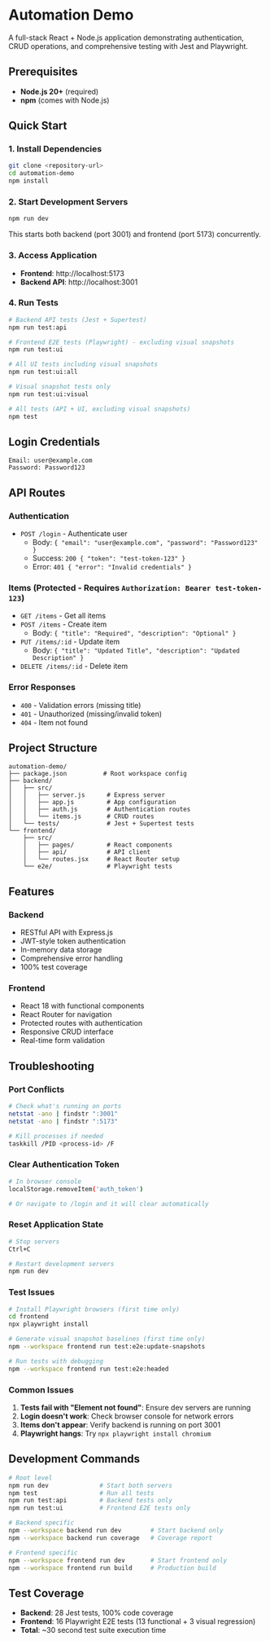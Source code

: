 # Automation Demo

A full-stack React + Node.js application demonstrating authentication, CRUD operations, and comprehensive testing with Jest and Playwright.

## Prerequisites

- **Node.js 20+** (required)
- **npm** (comes with Node.js)

## Quick Start

### 1. Install Dependencies
```bash
git clone <repository-url>
cd automation-demo
npm install
```

### 2. Start Development Servers
```bash
npm run dev
```
This starts both backend (port 3001) and frontend (port 5173) concurrently.

### 3. Access Application
- **Frontend**: http://localhost:5173
- **Backend API**: http://localhost:3001

### 4. Run Tests
```bash
# Backend API tests (Jest + Supertest)
npm run test:api

# Frontend E2E tests (Playwright) - excluding visual snapshots
npm run test:ui

# All UI tests including visual snapshots  
npm run test:ui:all

# Visual snapshot tests only
npm run test:ui:visual

# All tests (API + UI, excluding visual snapshots)
npm test
```

## Login Credentials

```
Email: user@example.com
Password: Password123
```

## API Routes

### Authentication
- `POST /login` - Authenticate user
  - Body: `{ "email": "user@example.com", "password": "Password123" }`
  - Success: `200 { "token": "test-token-123" }`
  - Error: `401 { "error": "Invalid credentials" }`

### Items (Protected - Requires `Authorization: Bearer test-token-123`)
- `GET /items` - Get all items
- `POST /items` - Create item
  - Body: `{ "title": "Required", "description": "Optional" }`
- `PUT /items/:id` - Update item
  - Body: `{ "title": "Updated Title", "description": "Updated Description" }`
- `DELETE /items/:id` - Delete item

### Error Responses
- `400` - Validation errors (missing title)
- `401` - Unauthorized (missing/invalid token)
- `404` - Item not found

## Project Structure

```
automation-demo/
├── package.json          # Root workspace config
├── backend/
│   ├── src/
│   │   ├── server.js      # Express server
│   │   ├── app.js         # App configuration
│   │   ├── auth.js        # Authentication routes
│   │   └── items.js       # CRUD routes
│   └── tests/             # Jest + Supertest tests
└── frontend/
    ├── src/
    │   ├── pages/         # React components
    │   ├── api/           # API client
    │   └── routes.jsx     # React Router setup
    └── e2e/               # Playwright tests
```

## Features

### Backend
- RESTful API with Express.js
- JWT-style token authentication
- In-memory data storage
- Comprehensive error handling
- 100% test coverage

### Frontend
- React 18 with functional components
- React Router for navigation
- Protected routes with authentication
- Responsive CRUD interface
- Real-time form validation

## Troubleshooting

### Port Conflicts
```bash
# Check what's running on ports
netstat -ano | findstr ":3001"
netstat -ano | findstr ":5173"

# Kill processes if needed
taskkill /PID <process-id> /F
```

### Clear Authentication Token
```bash
# In browser console
localStorage.removeItem('auth_token')

# Or navigate to /login and it will clear automatically
```

### Reset Application State
```bash
# Stop servers
Ctrl+C

# Restart development servers
npm run dev
```

### Test Issues
```bash
# Install Playwright browsers (first time only)
cd frontend
npx playwright install

# Generate visual snapshot baselines (first time only)
npm --workspace frontend run test:e2e:update-snapshots

# Run tests with debugging
npm --workspace frontend run test:e2e:headed
```

### Common Issues

1. **Tests fail with "Element not found"**: Ensure dev servers are running
2. **Login doesn't work**: Check browser console for network errors
3. **Items don't appear**: Verify backend is running on port 3001
4. **Playwright hangs**: Try `npx playwright install chromium`

## Development Commands

```bash
# Root level
npm run dev              # Start both servers
npm test                 # Run all tests
npm run test:api         # Backend tests only
npm run test:ui          # Frontend E2E tests only

# Backend specific
npm --workspace backend run dev        # Start backend only
npm --workspace backend run coverage   # Coverage report

# Frontend specific  
npm --workspace frontend run dev       # Start frontend only
npm --workspace frontend run build     # Production build
```

## Test Coverage

- **Backend**: 28 Jest tests, 100% code coverage
- **Frontend**: 16 Playwright E2E tests (13 functional + 3 visual regression)
- **Total**: ~30 second test suite execution time

